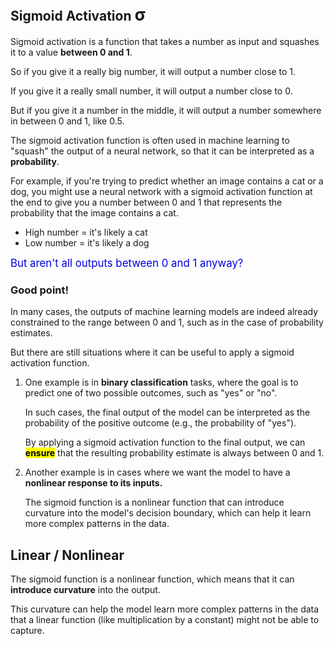 ## Sigmoid Activation <span style="font-size: 27px;text-transform: lowercase;">σ</span>

<!--Greek small letter sigma σ-->

Sigmoid activation is a function that takes a number as input and squashes it to a value **between 0 and 1**.

So if you give it a really big number, it will output a number close to 1. 

If you give it a really small number, it will output a number close to 0. 

But if you give it a number in the middle, it will output a number somewhere in between 0 and 1, like 0.5.

The sigmoid activation function is often used in machine learning to "squash" the output of a neural network, so that it can be interpreted as a **probability**.

For example, if you're trying to predict whether an image contains a cat or a dog, you might use a neural network with a sigmoid activation function at the end to give you a number between 0 and 1 that represents the probability that the image contains a cat.

* High number = it's likely a cat
* Low number = it's likely a dog

<span style="color:#0000dd;font-size:larger;">But aren't all outputs between 0 and 1 anyway?</span>

### Good point!

In many cases, the outputs of machine learning models are indeed already constrained to the range between 0 and 1, such as in the case of probability estimates.

But there are still situations where it can be useful to apply a sigmoid activation function.

1. One example is in **binary classification** tasks, where the goal is to predict one of two possible outcomes, such as "yes" or "no".

    In such cases, the final output of the model can be interpreted as the probability of the positive outcome (e.g., the probability of "yes").

    By applying a sigmoid activation function to the final output, we can <mark>**ensure**</mark> that the resulting probability estimate is always between 0 and 1.

2. Another example is in cases where we want the model to have a **nonlinear response to its inputs.**

    The sigmoid function is a nonlinear function that can introduce curvature into the model's decision boundary, which can help it learn more complex patterns in the data.

## Linear / Nonlinear

The sigmoid function is a nonlinear function, which means that it can **introduce curvature** into the output.

This curvature can help the model learn more complex patterns in the data that a linear function (like multiplication by a constant) might not be able to capture.

<br>
